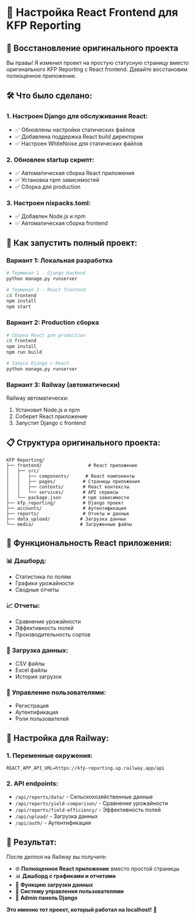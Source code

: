 # 🎯 Настройка React Frontend для KFP Reporting

## 📱 **Восстановление оригинального проекта**

Вы правы! Я изменил проект на простую статусную страницу вместо оригинального KFP Reporting с React frontend. Давайте восстановим полноценное приложение.

## 🛠️ **Что было сделано:**

### 1. **Настроен Django для обслуживания React:**
- ✅ Обновлены настройки статических файлов
- ✅ Добавлена поддержка React build директории
- ✅ Настроен WhiteNoise для статических файлов

### 2. **Обновлен startup скрипт:**
- ✅ Автоматическая сборка React приложения
- ✅ Установка npm зависимостей
- ✅ Сборка для production

### 3. **Настроен nixpacks.toml:**
- ✅ Добавлен Node.js и npm
- ✅ Автоматическая сборка frontend

## 🚀 **Как запустить полный проект:**

### Вариант 1: Локальная разработка
```bash
# Терминал 1 - Django backend
python manage.py runserver

# Терминал 2 - React frontend
cd frontend
npm install
npm start
```

### Вариант 2: Production сборка
```bash
# Сборка React для production
cd frontend
npm install
npm run build

# Запуск Django с React
python manage.py runserver
```

### Вариант 3: Railway (автоматически)
Railway автоматически:
1. Установит Node.js и npm
2. Соберет React приложение
3. Запустит Django с frontend

## 📋 **Структура оригинального проекта:**

```
KFP Reporting/
├── frontend/                 # React приложение
│   ├── src/
│   │   ├── components/      # React компоненты
│   │   ├── pages/          # Страницы приложения
│   │   ├── contexts/       # React контексты
│   │   └── services/       # API сервисы
│   └── package.json        # npm зависимости
├── kfp_reporting/          # Django проект
├── accounts/               # Аутентификация
├── reports/                # Отчеты и данные
├── data_upload/           # Загрузка данных
└── media/                 # Загруженные файлы
```

## 🎯 **Функциональность React приложения:**

### 📊 **Дашборд:**
- Статистика по полям
- Графики урожайности
- Сводные отчеты

### 📈 **Отчеты:**
- Сравнение урожайности
- Эффективность полей
- Производительность сортов

### 📁 **Загрузка данных:**
- CSV файлы
- Excel файлы
- История загрузок

### 👥 **Управление пользователями:**
- Регистрация
- Аутентификация
- Роли пользователей

## 🔧 **Настройка для Railway:**

### 1. **Переменные окружения:**
```
REACT_APP_API_URL=https://kfp-reporting.up.railway.app/api
```

### 2. **API endpoints:**
- `/api/reports/data/` - Сельскохозяйственные данные
- `/api/reports/yield-comparison/` - Сравнение урожайности
- `/api/reports/field-efficiency/` - Эффективность полей
- `/api/upload/` - Загрузка данных
- `/api/auth/` - Аутентификация

## 🎉 **Результат:**

После деплоя на Railway вы получите:
- 🌐 **Полноценное React приложение** вместо простой страницы
- 📊 **Дашборд с графиками и отчетами**
- 📁 **Функцию загрузки данных**
- 👥 **Систему управления пользователями**
- 🔐 **Admin панель Django**

**Это именно тот проект, который работал на localhost!** 🚀
